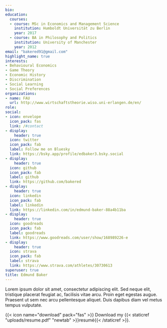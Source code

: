 ```yaml
---
bio:
education:
  courses:
  - course: MSc in Economics and Management Science
    institution: Humboldt Universität zu Berlin
    year: 2017
  - course: BA in Philosophy and Politics
    institution: University of Manchester
    year: 2012
email: "bakered91@gmail.com"
highlight_name: true
interests:
- Behavioural Economics
- Game Theory
- Economic History
- Discrimination
- Social Learning
- Social Preferences
organizations:
- name: FAU
  url: http://www.wirtschaftstheorie.wiso.uni-erlangen.de/en/
role: 
social:
- icon: envelope
  icon_pack: fas
  link: /#contact
- display:
    header: true
  icon: twitter
  icon_pack: fab
  label: Follow me on Bluesky
  link: https://bsky.app/profile/edbaker3.bsky.social
- display:
    header: true
  icon: github
  icon_pack: fab
  label: github
  link: https://github.com/bakered
- display:
    header: true
  icon: linkedin
  icon_pack: fab
  label: linkedin
  link: https://linkedin.com/in/edmund-baker-88a4b11ba
- display:
    header: true
  icon: goodreads
  icon_pack: fab
  label: goodreads
  link: https://www.goodreads.com/user/show/168989226-e
- display:
    header: true
  icon: strava
  icon_pack: fab
  label: strava
  link: https://www.strava.com/athletes/30730613
superuser: true
title: Edmund Baker
---
```


Lorem ipsum dolor sit amet, consectetur adipiscing elit. Sed neque elit, tristique placerat feugiat ac, facilisis vitae arcu. Proin eget egestas augue. Praesent ut sem nec arcu pellentesque aliquet. Duis dapibus diam vel metus tempus vulputate.

{{< icon name="download" pack="fas" >}} Download my {{< staticref "uploads/resume.pdf" "newtab" >}}resumé{{< /staticref >}}.
